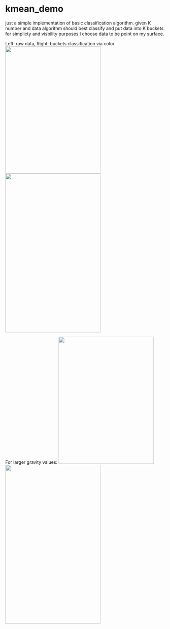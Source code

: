 # kmean_demo
just a simple implementation of basic classification algorithm.
given K number and data algorithm should best classify and put data into K buckets.
for simplicty and visbility purposes I choose data to be point on my surface.

Left: raw data, Right:  buckets classification via color
<img src="https://i.ibb.co/WtHJXg6/kmeans3.png" width="300" height="400"> <img src="https://i.ibb.co/4777pTb/kmeans4.png" width="300" height="500">

For larger gravity values: 
<img src="https://i.ibb.co/QdN6s8s/kmeans-1.png" width="300" height="400"> <img src="https://i.ibb.co/jrXx4YX/kmeans2.png" width="300" height="500">

